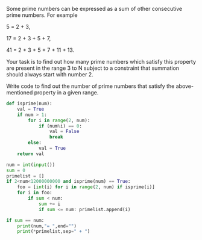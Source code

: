 Some prime numbers can be expressed as a sum of other consecutive prime numbers.
For example

5 = 2 + 3,

17 = 2 + 3 + 5 + 7,

41 = 2 + 3 + 5 + 7 + 11 + 13.

Your task is to find out how many prime numbers which satisfy this property are present in the range 3 to N subject to a constraint that summation should always start with number 2.

Write code to find out the number of prime numbers that satisfy the above-mentioned property in a given range.



```python
def isprime(num):
    val = True
    if num > 1:
        for i in range(2, num):
            if (num%i) == 0:
                val = False
                break
        else:
            val = True
    return val

num = int(input())
sum = 0
primelist = []
if 2<num<12000000000 and isprime(num) == True:
    foo = [int(i) for i in range(2, num) if isprime(i)]
    for i in foo:
        if sum < num:
            sum += i
            if sum <= num: primelist.append(i)

if sum == num:
    print(num,"= ",end="")
    print(*primelist,sep=" + ")
```